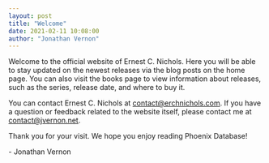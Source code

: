 ```yaml
---
layout: post
title: "Welcome"
date: 2021-02-11 10:08:00
author: "Jonathan Vernon"
---
```


Welcome to the official website of Ernest C. Nichols. Here you will be able to stay updated on the newest releases via the blog posts on the home page. You can also visit the books page to view information about releases, such as the series, release date, and where to buy it.

You can contact Ernest C. Nichols at <contact@erchnichols.com>. If you have a question or feedback related to the website itself, please contact me at <contact@jvernon.net>.

Thank you for your visit. We hope you enjoy reading Phoenix Database!

\- Jonathan Vernon